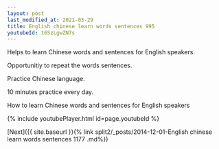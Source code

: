 ```yaml
---
layout: post
last_modified_at: 2021-03-29
title: English chinese learn words sentences 995 
youtubeId: t6SzLgwZN7s
---
```

 
 
Helps to learn Chinese words and sentences for English speakers.

Opportunitiy to repeat the words sentences. 

Practice Chinese language. 
 
10 minutes practice every day. 
 
How to learn Chinese words and sentences for English speakers 
 
{% include youtubePlayer.html id=page.youtubeId %}
 
 
[Next]({{ site.baseurl }}{% link  split2/_posts/2014-12-01-English chinese learn words sentences 1177 .md%})
 
